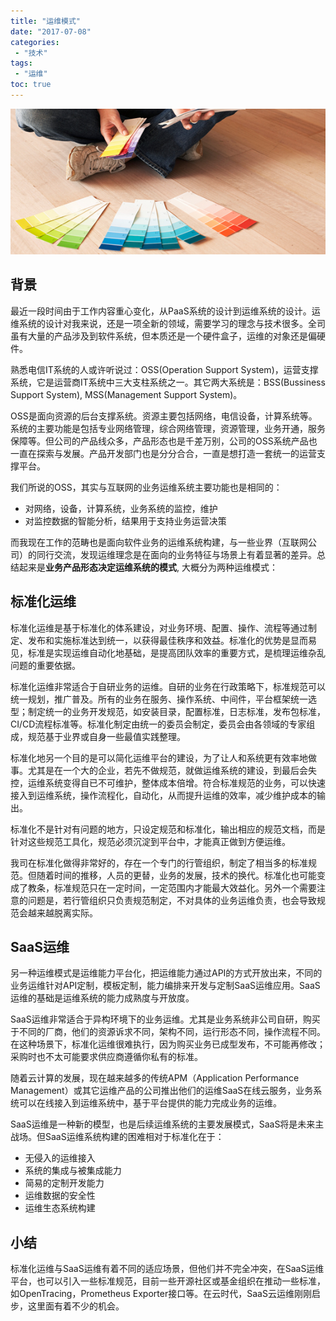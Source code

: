 ```yaml
---
title: "运维模式"
date: "2017-07-08"
categories:
 - "技术"
tags:
 - "运维"
toc: true
---
```


![](/images/y17/ops_pattern.jpg)

## 背景

最近一段时间由于工作内容重心变化，从PaaS系统的设计到运维系统的设计。运维系统的设计对我来说，还是一项全新的领域，需要学习的理念与技术很多。全司虽有大量的产品涉及到软件系统，但本质还是一个硬件盒子，运维的对象还是偏硬件。

熟悉电信IT系统的人或许听说过：OSS(Operation Support System)，运营支撑系统，它是运营商IT系统中三大支柱系统之一。其它两大系统是：BSS(Bussiness Support System), MSS(Management Support System)。

OSS是面向资源的后台支撑系统。资源主要包括网络，电信设备，计算系统等。系统的主要功能是包括专业网络管理，综合网络管理，资源管理，业务开通，服务保障等。但公司的产品线众多，产品形态也是千差万别，公司的OSS系统产品也一直在探索与发展。产品开发部门也是分分合合，一直是想打造一套统一的运营支撑平台。
<!--more-->

我们所说的OSS，其实与互联网的业务运维系统主要功能也是相同的：
 
 - 对网络，设备，计算系统，业务系统的监控，维护
 - 对监控数据的智能分析，结果用于支持业务运营决策

而我现在工作的范畴也是面向软件业务的运维系统构建，与一些业界（互联网公司）的同行交流，发现运维理念是在面向的业务特征与场景上有着显著的差异。总结起来是**业务产品形态决定运维系统的模式**, 大概分为两种运维模式：

## 标准化运维

标准化运维是基于标准化的体系建设，对业务环境、配置、操作、流程等通过制定、发布和实施标准达到统一，以获得最佳秩序和效益。标准化的优势是显而易见，标准是实现运维自动化地基础，是提高团队效率的重要方式，是梳理运维杂乱问题的重要依据。

标准化运维非常适合于自研业务的运维。自研的业务在行政策略下，标准规范可以统一规划，推广普及。所有的业务在服务、操作系统、中间件，平台框架统一选型；制定统一的业务开发规范，如安装目录，配置标准，日志标准，发布包标准，CI/CD流程标准等。标准化制定由统一的委员会制定，委员会由各领域的专家组成，规范基于业界或自身一些最值实践整理。

标准化地另一个目的是可以简化运维平台的建设，为了让人和系统更有效率地做事。尤其是在一个大的企业，若先不做规范，就做运维系统的建设，到最后会失控，运维系统变得自已不可维护，整体成本倍增。符合标准规范的业务，可以快速接入到运维系统，操作流程化，自动化，从而提升运维的效率，减少维护成本的输出。

标准化不是针对有问题的地方，只设定规范和标准化，输出相应的规范文档，而是针对这些规范工具化，规范必须沉淀到平台中，才能真正做到方便运维。

我司在标准化做得非常好的，存在一个专门的行管组织，制定了相当多的标准规范。但随着时间的推移，人员的更替，业务的发展，技术的换代。标准化也可能变成了教条，标准规范只在一定时间，一定范围内才能最大效益化。另外一个需要注意的问题是，若行管组织只负责规范制定，不对具体的业务运维负责，也会导致规范会越来越脱离实际。


## SaaS运维

另一种运维模式是运维能力平台化，把运维能力通过API的方式开放出来，不同的业务运维针对API定制，模板定制，能力编排来开发与定制SaaS运维应用。SaaS运维的基础是运维系统的能力成熟度与开放度。

SaaS运维非常适合于异构环境下的业务运维。尤其是业务系统非公司自研，购买于不同的厂商，他们的资源诉求不同，架构不同，运行形态不同，操作流程不同。在这种场景下，标准化运维很难执行，因为购买业务已成型发布，不可能再修改；采购时也不太可能要求供应商遵循你私有的标准。

随着云计算的发展，现在越来越多的传统APM（Application Performance Management）或其它运维产品的公司推出他们的运维SaaS在线云服务，业务系统可以在线接入到运维系统中，基于平台提供的能力完成业务的运维。

SaaS运维是一种新的模型，也是后续运维系统的主要发展模式，SaaS将是未来主战场。但SaaS运维系统构建的困难相对于标准化在于：

 - 无侵入的运维接入
 - 系统的集成与被集成能力
 - 简易的定制开发能力
 - 运维数据的安全性
 - 运维生态系统构建

## 小结

标准化运维与SaaS运维有着不同的适应场景，但他们并不完全冲突，在SaaS运维平台，也可以引入一些标准规范，目前一些开源社区或基金组织在推动一些标准，如OpenTracing，Prometheus Exporter接口等。在云时代，SaaS云运维刚刚启步，这里面有着不少的机会。